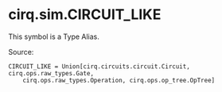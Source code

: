 <div itemscope itemtype="http://developers.google.com/ReferenceObject">
<meta itemprop="name" content="cirq.sim.CIRCUIT_LIKE" />
<meta itemprop="path" content="Stable" />
</div>

# cirq.sim.CIRCUIT_LIKE


This symbol is a Type Alias.


Source:

<pre class="devsite-click-to-copy prettyprint lang-py tfo-signature-link">
<code>CIRCUIT_LIKE = Union[cirq.circuits.circuit.Circuit, cirq.ops.raw_types.Gate,
    cirq.ops.raw_types.Operation, cirq.ops.op_tree.OpTree]
</code></pre>




